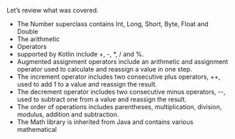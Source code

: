 Let’s review what was covered.

- The Number superclass contains Int, Long, Short, Byte, Float and Double 
- The arithmetic
- Operators
- supported by Kotlin include +, -, *, / and %.
- Augmented assignment operators include an arithmetic and assignment operator used to calculate and reassign a value in one step.
- The increment operator includes two consecutive plus operators, ++, used to add 1 to a value and reassign the result.
- The decrement operator includes two consecutive minus operators, --, used to subtract one from a value and reassign the result.
- The order of operations includes parentheses, multiplication, division, modulus, addition and subtraction.
- The Math library is inherited from Java and contains various mathematical 
